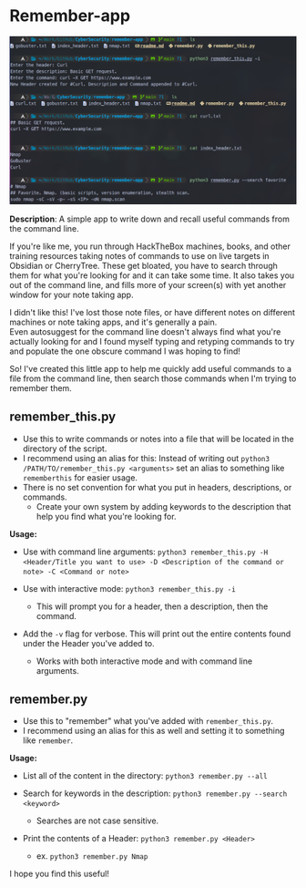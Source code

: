 # Remember-app

![showcase](https://github.com/Xerips/CyberSecurity/blob/main/remember-app/showcase.png)

**Description**: A simple app to write down and recall useful commands from the command line.

If you're like me, you run through HackTheBox machines, books, and other training resources taking notes of commands to use on live targets in Obsidian or CherryTree. These get bloated, you have to search through them for what you're looking for and it can take some time. It also takes you out of the command line, and fills more of your screen(s) with yet another window for your note taking app.

I didn't like this! I've lost those note files, or have different notes on different machines or note taking apps, and it's generally a pain.  
Even autosuggest for the command line doesn't always find what you're actually looking for and I found myself typing and retyping commands to try and populate the one obscure command I was hoping to find!

So! I've created this little app to help me quickly add useful commands to a file from the command line, then search those commands when I'm trying to remember them.

## remember_this.py

- Use this to write commands or notes into a file that will be located in the directory of the script.
- I recommend using an alias for this: Instead of writing out `python3 /PATH/TO/remember_this.py <arguments>` set an alias to something like `rememberthis` for easier usage.
- There is no set convention for what you put in headers, descriptions, or commands.
  - Create your own system by adding keywords to the description that help you find what you're looking for.

**Usage:**

- Use with command line arguments:
  `python3 remember_this.py -H <Header/Title you want to use> -D <Description of the command or note> -C <Command or note>`

- Use with interactive mode:
  `python3 remember_this.py -i`

  - This will prompt you for a header, then a description, then the command.

- Add the `-v` flag for verbose. This will print out the entire contents found under the Header you've added to.

  - Works with both interactive mode and with command line arguments.

## remember.py

- Use this to "remember" what you've added with `remember_this.py`.
- I recommend using an alias for this as well and setting it to something like `remember`.

**Usage:**

- List all of the content in the directory:
  `python3 remember.py --all`

- Search for keywords in the description:
  `python3 remember.py --search <keyword>`

  - Searches are not case sensitive.

- Print the contents of a Header:
  `python3 remember.py <Header>`
  - ex.
    `python3 remember.py Nmap`

I hope you find this useful!
